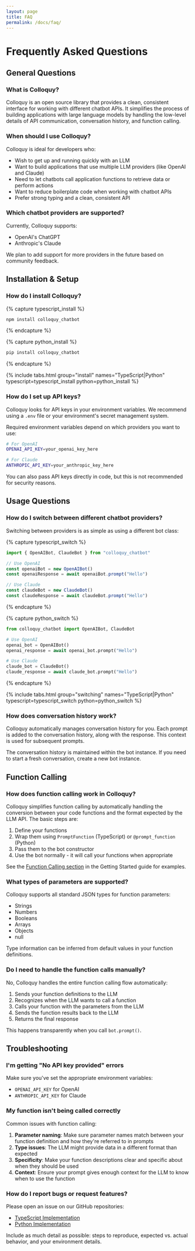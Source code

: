 ```yaml
---
layout: page
title: FAQ
permalink: /docs/faq/
---
```


# Frequently Asked Questions

## General Questions

### What is Colloquy?

Colloquy is an open source library that provides a clean, consistent interface for working with different chatbot APIs. It simplifies the process of building applications with large language models by handling the low-level details of API communication, conversation history, and function calling.

### When should I use Colloquy?

Colloquy is ideal for developers who:
- Wish to get up and running quickly with an LLM
- Want to build applications that use multiple LLM providers (like OpenAI and Claude)
- Need to let chatbots call application functions to retrieve data or perform actions
- Want to reduce boilerplate code when working with chatbot APIs
- Prefer strong typing and a clean, consistent API

### Which chatbot providers are supported?

Currently, Colloquy supports:
- OpenAI's ChatGPT
- Anthropic's Claude

We plan to add support for more providers in the future based on community feedback.

## Installation & Setup

### How do I install Colloquy?

{% capture typescript_install %}
```bash
npm install colloquy_chatbot
```
{% endcapture %}

{% capture python_install %}
```bash
pip install colloquy_chatbot
```
{% endcapture %}

{% include tabs.html group="install" names="TypeScript|Python" typescript=typescript_install python=python_install %}

### How do I set up API keys?

Colloquy looks for API keys in your environment variables. We recommend using a `.env` file or your environment's secret management system.

Required environment variables depend on which providers you want to use:

```bash
# For OpenAI
OPENAI_API_KEY=your_openai_key_here

# For Claude
ANTHROPIC_API_KEY=your_anthropic_key_here
```

You can also pass API keys directly in code, but this is not recommended for security reasons.

## Usage Questions

### How do I switch between different chatbot providers?

Switching between providers is as simple as using a different bot class:

{% capture typescript_switch %}
```typescript
import { OpenAIBot, ClaudeBot } from "colloquy_chatbot"

// Use OpenAI
const openaiBot = new OpenAIBot()
const openaiResponse = await openaiBot.prompt("Hello")

// Use Claude
const claudeBot = new ClaudeBot()
const claudeResponse = await claudeBot.prompt("Hello")
```
{% endcapture %}

{% capture python_switch %}
```python
from colloquy_chatbot import OpenAIBot, ClaudeBot

# Use OpenAI
openai_bot = OpenAIBot()
openai_response = await openai_bot.prompt("Hello")

# Use Claude
claude_bot = ClaudeBot()
claude_response = await claude_bot.prompt("Hello")
```
{% endcapture %}

{% include tabs.html group="switching" names="TypeScript|Python" typescript=typescript_switch python=python_switch %}

### How does conversation history work?

Colloquy automatically manages conversation history for you. Each prompt is added to the conversation history, along with the response. This context is used for subsequent prompts.

The conversation history is maintained within the bot instance. If you need to start a fresh conversation, create a new bot instance.

## Function Calling

### How does function calling work in Colloquy?

Colloquy simplifies function calling by automatically handling the conversion between your code functions and the format expected by the LLM API. The basic steps are:

1. Define your functions
2. Wrap them using `PromptFunction` (TypeScript) or `@prompt_function` (Python)
3. Pass them to the bot constructor
4. Use the bot normally - it will call your functions when appropriate

See the [Function Calling section](/docs/getting-started/#function-calling) in the Getting Started guide for examples.

### What types of parameters are supported?

Colloquy supports all standard JSON types for function parameters:
- Strings
- Numbers
- Booleans
- Arrays
- Objects
- null

Type information can be inferred from default values in your function definitions.

### Do I need to handle the function calls manually?

No, Colloquy handles the entire function calling flow automatically:
1. Sends your function definitions to the LLM
2. Recognizes when the LLM wants to call a function
3. Calls your function with the parameters from the LLM
4. Sends the function results back to the LLM
5. Returns the final response

This happens transparently when you call `bot.prompt()`.

## Troubleshooting

### I'm getting "No API key provided" errors

Make sure you've set the appropriate environment variables:
- `OPENAI_API_KEY` for OpenAI
- `ANTHROPIC_API_KEY` for Claude

### My function isn't being called correctly

Common issues with function calling:
1. **Parameter naming**: Make sure parameter names match between your function definition and how they're referred to in prompts
2. **Type issues**: The LLM might provide data in a different format than expected
3. **Specificity**: Make your function descriptions clear and specific about when they should be used
4. **Context**: Ensure your prompt gives enough context for the LLM to know when to use the function

### How do I report bugs or request features?

Please open an issue on our GitHub repositories:
- [TypeScript Implementation](https://github.com/colloquy-chatbot/colloquy/issues)
- [Python Implementation](https://github.com/colloquy-chatbot/colloquy-python/issues)

Include as much detail as possible: steps to reproduce, expected vs. actual behavior, and your environment details.
